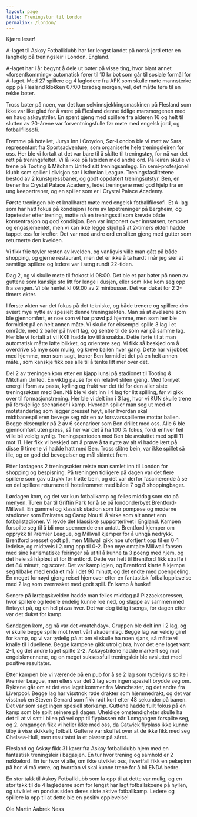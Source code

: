 ```yaml
---
layout: page
title: Treningstur til London
permalink: /london/
---
```



Kjære leser!
 
A-laget til Askøy Fotballklubb har for lengst landet på norsk jord etter en langhelg på treningsleir i London, England. 

A-laget har i år begynt å dele ut bøter på visse ting, hvor blant annet «forsentkomming» automatisk fører til 10 kr bot som går til sosiale formål for A-laget.
Med 27 spillere og 4 lagledere fra AFK som skulle møte mannsterke opp på Flesland klokken 07:00 torsdag morgen, vel, det måtte føre til en rekke bøter. 

Tross bøter på noen, var det kun selvinnsjekkingsmaskinen på Flesland som ikke var like glad for å være på Flesland denne tidlige marsmorgenen med en haug askøystriler. 
En spent gjeng med spillere fra alderen 16 og helt til slutten av 20-årene var forventningsfulle før møte med engelsk jord, og fotballfilosofi.
 
Fremme på hotellet, Jurys Inn i Croydon, Sør-London ble vi møtt av Sara, representant fra Sportsadventure, som organiserte hele treningsleiren for oss. 
Her ble vi fortalt at det var bare til å skifte til treningstøy, for nå var det rett på treningsfeltet. Vi lå ikke på latsiden med andre ord. 
På leiren skulle vi trene på Tooting & Mitcham United sitt treningsanlegg. 
En semi-profesjonell klubb som spiller i divisjon sør i Isthmian League. 
Treningsfasilitetene bestod av 2 kunstgressbaner, og godt oppdatert treningsutstyr. 
Ben, en trener fra Crystal Palace Academy, ledet treningene med god hjelp fra en ung keepertrener, og en spiller som er i Crystal Palace Academy.

Første treningen ble et knallhardt møte med engelsk fotballfilosofi. 
Et A-lag som har hatt fokus på kondisjon i form av løpetreninger på Bergheim, og løpetester etter trening, møtte nå en treningsstil som krevde både konsentrasjon og god kondisjon. 
Ben var imponert over innsatsen, tempoet og engasjementet, men vi kan ikke legge skjul på at 2-timers økten hadde tappet oss for krefter. 
Det var med andre ord en sliten gjeng med gutter som returnerte den kvelden. 

Vi fikk frie tøyler resten av kvelden, og vanligvis ville man gått på både shopping, og gjerne restaurant, men det er ikke å ta hardt i når jeg sier at samtlige spillere og ledere var i seng rundt 22-tiden.
 
Dag 2, og vi skulle møte til frokost kl 08:00. Det ble et par bøter på noen av guttene som kanskje sto litt for lenge i dusjen, eller som ikke kom seg opp fra sengen. 
Vi ble hentet kl 09:00 av 2 minibusser. Det var duket for 2 2-timers økter. 

I første økten var det fokus på det tekniske, og både trenere og spillere dro svært mye nytte av spesielt denne treningsøkten. 
Man så at øvelsene som ble gjennomført, er noe som vi har prøvd på hjemme, men som her ble formidlet på en helt annen måte. Vi skulle for eksempel spille 3 lag i et område, med 2 baller på hvert lag, og sentre til de som var på samme lag. Her ble vi fortalt at vi IKKE hadde lov til å snakke. Dette førte til at man automatisk måtte løfte blikket, og orientere seg. Vi fikk så beskjed om å overdrive så mye som mulig, og kreve ballen hver gang. 
Dette har vi jobbet med hjemme, men som sagt, trener Ben formidlet det på en helt annen måte., som kanskje fikk oss alle til å tenke litt mer over det.

Del 2 av treningen kom etter en kjapp lunsj på stadionet til Tooting & Mitcham United. 
En viktig pause for en relativt sliten gjeng. 
Med fornyet energi i form av pasta, kylling og frukt var det tid for den aller siste treningsøkten med Ben. 
Nå ble vi delt inn i 4 lag for litt spilling, før vi gikk over til formasjonstrening. 
Her ble vi delt inn i 3 lag, hvor vi KUN skulle trene på forskjellige scenarioer i kamp. 
Hvordan spiller man seg ut med et motstanderlag som legger presset høyt, eller hvordan skal midtbanespilleren bevege seg når en av forsvarsspillerne mottar ballen. 
Begge eksempler på 2 av 6 scenarioer som Ben drillet med oss. 
Alle 6 ble gjennomført uten press, så her var det å ha 100 % fokus, fordi enhver feil ville bli veldig synlig. 
Treningsperioden med Ben ble avsluttet med spill 11 mot 11. 
Her fikk vi beskjed om å prøve å ta nytte av alt vi hadde lært på disse 6 timene vi hadde hatt med Ben. 
Tross slitne bein, var ikke spillet så ille, og en god del bevegelser og mål skimtet frem.
 
Etter lørdagens 2 treningsøkter reiste man samlet inn til London for shopping og bespisning. 
På treningen tidligere på dagen var det flere spillere som gav uttrykk for trøtte bein, og det var derfor fascinerende å se en del spillere returnere til hotellrommet med både 7 og 8 shoppingbager.

Lørdagen kom, og det var kun fotballkamp og felles middag som sto på menyen. 
Turen bar til Griffin Park for å se på londonderbyet Brentford-Millwall. 
En gammel og klassisk stadion som får pompøse og moderne stadioner som Emirates og Camp Nou til å virke som alt annet enn fotballstadioner. 
Vi levde det klassiske supporterlivet i England. 
Kampen forspilte seg til å bli mer spennende enn antatt. 
Brentford kjemper om opprykk til Premier League, og Millwall kjemper for å unngå nedrykk. 
Brentford presset godt på, men Millwall gikk noe ufortjent opp til en 0-1 ledelse, og midtveis i 2.omg opp til 0-2. 
Den mye omtalte Millwall fansen med sine karismatiske feiringer så ut til å kunne ta 3 poeng med hjem, og det hele så håpløst ut for Brentford. 
Dette var helt til Brentford fikk straffe i det 84 minutt, og scoret. 
Det var kamp igjen, og Brentford klarte å kjempe seg tilbake med enda et mål i det 90 minutt, og det endte med poengdeling. 
En meget fornøyd gjeng reiset hjemover etter en fantastisk fotballopplevelse med 2 lag som overrasket med godt spill. En kamp å huske!

Senere på lørdagskvelden hadde man felles middag på Pizzaekspressen, hvor spillere og ledere endelig kunne roe ned, og slappe av sammen med fintøyet på, og en hel pizza hver. 
Det var dog tidlig i sengs, for dagen etter var det duket for kamp.
 
Søndagen kom, og nå var det «matchday». 
Gruppen ble delt inn i 2 lag, og vi skulle begge spille mot hvert vårt akademilag. 
Begge lag var veldig giret for kamp, og vi var tydelig på at om vi skulle ha noen sjans, så måtte vi knalle til i duellene. 
Begge kampene gikk utrolig bra, hvor det ene laget vant 2-1, og det andre laget spilte 2-2. 
Askøystrilene hadde markert seg mot engelskmennene, og en meget suksessfull treningsleir ble avsluttet med positive resultater. 

Etter kampen ble vi værende på en pub for å se 2 lag som tydeligvis spilte i Premier League, men ellers var det 2 lag som ingen spesielt brydde seg om. 
Ryktene går om at det ene laget kommer fra Manchester, og det andre fra Liverpool. 
Begge lag har visstnok røde drakter som hjemmedrakt, og det var visstnok en Steven Gerrard som fikk rødt kort etter 48 sekunder på banen. 
Det var som sagt ingen spesiell storkamp. 
Guttene hadde fullt fokus på en kamp som ble spilt seinere på dagen. 
Uheldige omstendigheter skulle ha det til at vi satt i bilen på vei opp til flyplassen når 1.omgangen forspilte seg, og 2. omgangen fikk vi heller ikke med oss, da Gatwick flyplass ikke kunne tilby å vise skikkelig fotball.
Guttene var skuffet over at de ikke fikk med seg Chelsea-Hull, men resultatet la et plaster på såret. 

Flesland og Askøy fikk 31 karer fra Askøy fotballklubb hjem med en fantastisk treningsleir i bagasjen. En 
tur hvor trening og samhold er 2 nøkkelord. 
En tur hvor vi alle, om ikke utviklet oss, ihvertfall fikk en pekepinn på hor vi må være, og hvordan vi skal kunne trene for å bli ENDA bedre.
 
En stor takk til Askøy Fotballklubb som la opp til at dette var mulig, og en stor takk til de 4 laglederne som for lengst har lagt fotballskoene på hyllen, og utviklet en pondus siden deres siste aktive fotballkamp. 
Ledere og spillere la opp til at dette ble en positiv opplevelse!

Ole Martin Aabrek Ness
